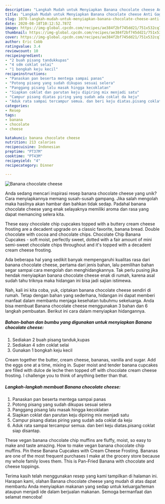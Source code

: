 ```yaml
---
description: "Langkah Mudah untuk Menyiapkan Banana chocolate cheese Anti Gagal"
title: "Langkah Mudah untuk Menyiapkan Banana chocolate cheese Anti Gagal"
slug: 1078-langkah-mudah-untuk-menyiapkan-banana-chocolate-cheese-anti-gagal
date: 2020-08-18T10:12:52.787Z
image: https://img-global.cpcdn.com/recipes/ae384f2bf745dd21/751x532cq70/banana-chocolate-cheese-foto-resep-utama.jpg
thumbnail: https://img-global.cpcdn.com/recipes/ae384f2bf745dd21/751x532cq70/banana-chocolate-cheese-foto-resep-utama.jpg
cover: https://img-global.cpcdn.com/recipes/ae384f2bf745dd21/751x532cq70/banana-chocolate-cheese-foto-resep-utama.jpg
author: Eric Cobb
ratingvalue: 3.4
reviewcount: 10
recipeingredient:
- "2 buah pisang tandukkupas"
- "4 sdm coklat selai"
- "1 bongkah keju kecil"
recipeinstructions:
- "Panaskan pan beserta mentega sampai panas"
- "Potong pisang yang sudah dikupas sesuai selera"
- "Panggang pisang lalu masak hingga kecoklatan"
- "Siapkan coklat dan parutan keju dipiring mix menjadi satu"
- "Campur pisang diatas piring yang sudah ada coklat da keju"
- "Aduk rata sampai tercampur semua. dan beri keju diatas.pisang coklat siap disantap."
categories:
- Resep
tags:
- banana
- chocolate
- cheese

katakunci: banana chocolate cheese 
nutrition: 213 calories
recipecuisine: Indonesian
preptime: "PT37M"
cooktime: "PT43M"
recipeyield: "4"
recipecategory: Dinner

---
```



![Banana chocolate cheese](https://img-global.cpcdn.com/recipes/ae384f2bf745dd21/751x532cq70/banana-chocolate-cheese-foto-resep-utama.jpg)

Anda sedang mencari inspirasi resep banana chocolate cheese yang unik? Cara menyiapkannya memang susah-susah gampang. Jika salah mengolah maka hasilnya akan hambar dan bahkan tidak sedap. Padahal banana chocolate cheese yang enak selayaknya memiliki aroma dan rasa yang dapat memancing selera kita.

These easy chocolate chip cupcakes topped with a buttery cream cheese frosting are a decadent upgrade on a classic favorite, banana bread. Double chocolate with cocoa and chocolate chips. Chocolate Chip Banana Cupcakes - soft moist, perfectly sweet, dotted with a fair amount of mini semi-sweet chocolate chips throughout and it&#39;s topped with a decadent cream cheese frosting.

Ada beberapa hal yang sedikit banyak mempengaruhi kualitas rasa dari banana chocolate cheese, pertama dari jenis bahan, lalu pemilihan bahan segar sampai cara mengolah dan menghidangkannya. Tak perlu pusing jika hendak menyiapkan banana chocolate cheese enak di rumah, karena asal sudah tahu triknya maka hidangan ini bisa jadi sajian istimewa.


Nah, kali ini kita coba, yuk, ciptakan banana chocolate cheese sendiri di rumah. Tetap dengan bahan yang sederhana, hidangan ini dapat memberi manfaat dalam membantu menjaga kesehatan tubuhmu sekeluarga. Anda bisa membuat Banana chocolate cheese menggunakan 3 bahan dan 6 langkah pembuatan. Berikut ini cara dalam menyiapkan hidangannya.

<!--inarticleads1-->

##### Bahan-bahan dan bumbu yang digunakan untuk menyiapkan Banana chocolate cheese:

1. Sediakan 2 buah pisang tanduk,kupas
1. Sediakan 4 sdm coklat selai
1. Gunakan 1 bongkah keju kecil


Cream together the butter, cream cheese, bananas, vanilla and sugar. Add the eggs one at a time, mixing in. Super moist and tender banana cupcakes are filled with dulce de leche then topped off with chocolate cream cheese frosting. I challenge you to think of anything better than that. 

<!--inarticleads2-->

##### Langkah-langkah membuat Banana chocolate cheese:

1. Panaskan pan beserta mentega sampai panas
1. Potong pisang yang sudah dikupas sesuai selera
1. Panggang pisang lalu masak hingga kecoklatan
1. Siapkan coklat dan parutan keju dipiring mix menjadi satu
1. Campur pisang diatas piring yang sudah ada coklat da keju
1. Aduk rata sampai tercampur semua. dan beri keju diatas.pisang coklat siap disantap.


These vegan banana chocolate chip muffins are fluffy, moist, so easy to make and taste amazing. How to make vegan banana chocolate chip muffins. Pin these Banana Cupcakes with Cream Cheese Frosting. Bananas are one of the most frequent purchases I make at the grocery store because my whole family loves them. This is Pan-Fried Banana with chocolate and cheese toppings. 

Terima kasih telah menggunakan resep yang kami tampilkan di halaman ini. Harapan kami, olahan Banana chocolate cheese yang mudah di atas dapat membantu Anda menyiapkan makanan yang sedap untuk keluarga/teman ataupun menjadi ide dalam berjualan makanan. Semoga bermanfaat dan selamat mencoba!
